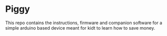 # Piggy
This repo contains the instructions, firmware and companion software for a simple arduino based device meant for kidt to learn how to save money.  
